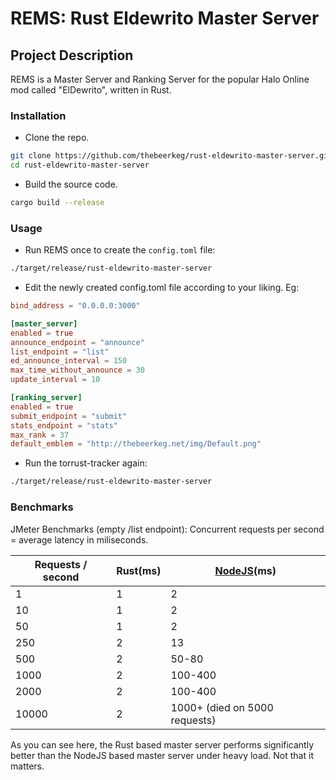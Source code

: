 # REMS: Rust Eldewrito Master Server

## Project Description
REMS is a Master Server and Ranking Server for the popular Halo Online mod called "ElDewrito", written in Rust.

### Installation
* Clone the repo.
```bash
git clone https://github.com/thebeerkeg/rust-eldewrito-master-server.git
cd rust-eldewrito-master-server
```
* Build the source code.
```bash
cargo build --release
```

### Usage
* Run REMS once to create the `config.toml` file:
```bash
./target/release/rust-eldewrito-master-server
```

* Edit the newly created config.toml file according to your liking. Eg:
```toml
bind_address = "0.0.0.0:3000"

[master_server]
enabled = true
announce_endpoint = "announce"
list_endpoint = "list"
ed_announce_interval = 150
max_time_without_announce = 30
update_interval = 10

[ranking_server]
enabled = true
submit_endpoint = "submit"
stats_endpoint = "stats"
max_rank = 37
default_emblem = "http://thebeerkeg.net/img/Default.png"
```

* Run the torrust-tracker again:
```bash
./target/release/rust-eldewrito-master-server
```

### Benchmarks
[NodeJS]: https://github.com/ElDewrito/ElDewrito-MasterServer
JMeter Benchmarks (empty /list endpoint): Concurrent requests per second = average latency in miliseconds.

| Requests / second | Rust(ms) | [NodeJS]\(ms) |
|------------|------|--------|
|     1       |   1   |    2   |
|     10       |   1   |    2    |
|      50      |   1   |    2    |
|      250      |   2   |    13    |
|      500      |   2   |    50-80    |
|      1000      |   2   |    100-400    |
|      2000      |   2   |    100-400    |
|      10000      |   2   |    1000+ (died on 5000 requests)   |

As you can see here, the Rust based master server performs significantly better than the NodeJS based master server under heavy load. Not that it matters.
